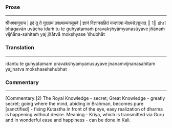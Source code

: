 ### Prose 
 --- 
श्रीभगवानुवाच |
इदं तु ते गुह्यतमं प्रवक्ष्याम्यनसूयवे |
ज्ञानं विज्ञानसहितं यज्ज्ञात्वा मोक्ष्यसेऽशुभात् || 1||
śhrī bhagavān uvācha
idaṁ tu te guhyatamaṁ pravakṣhyāmyanasūyave
jñānaṁ vijñāna-sahitaṁ yaj jñātvā mokṣhyase ’śhubhāt

### Translation 
 --- 
idantu te guhyatamam pravakshyamyanusuyave jnanamvijnanasahitam yajjnatva mokshasehshubhat

### Commentary 
 --- 
[Commentary:]2) The Royal Knowledge - secret; Great Knowledge - greatly secret; going where the mind, abiding in Brahman, becomes pure [sanctified] - fixing Kutastha in front of the eye, easy realization of dharma is happening without desire. Meaning - Kriya, which is transmitted via Guru and in wonderful ease and happiness - can be done in Kali.